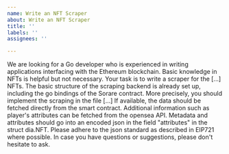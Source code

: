```yaml
---
name: Write an NFT Scraper
about: Write an NFT Scraper
title: ''
labels: ''
assignees: ''

---
```


We are looking for a Go developer who is experienced in writing applications interfacing with the Ethereum blockchain. Basic knowledge in NFTs is helpful but not necessary.
Your task is to write a scraper for the [...] NFTs. The basic structure of the scraping backend is already set up, including the go bindings of the Sorare contract. More precisely, you should implement the scraping in the file [...]
If available, the data should be fetched directly from the smart contract. Additional information such as player's attributes can be fetched from the opensea API. 
Metadata and attributes should go into an encoded json in the field "attributes" in the struct dia.NFT. Please adhere to the json standard as described in EIP721 where possible.
In case you have questions or suggestions, please don't hesitate to ask.
